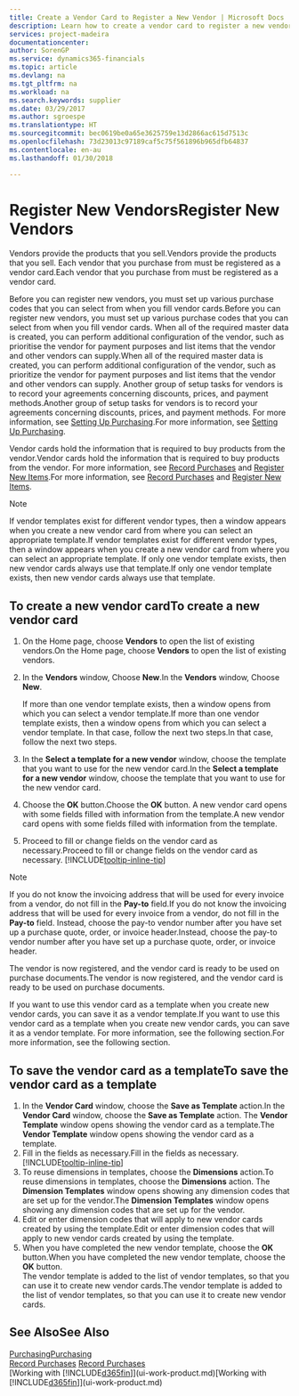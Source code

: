 ```yaml
---
title: Create a Vendor Card to Register a New Vendor | Microsoft Docs
description: Learn how to create a vendor card to register a new vendor or supplier.
services: project-madeira
documentationcenter: 
author: SorenGP
ms.service: dynamics365-financials
ms.topic: article
ms.devlang: na
ms.tgt_pltfrm: na
ms.workload: na
ms.search.keywords: supplier
ms.date: 03/29/2017
ms.author: sgroespe
ms.translationtype: HT
ms.sourcegitcommit: bec0619be0a65e3625759e13d2866ac615d7513c
ms.openlocfilehash: 73d23013c97189caf5c75f561896b965dfb64837
ms.contentlocale: en-au
ms.lasthandoff: 01/30/2018

---
```

# <a name="register-new-vendors"></a><span data-ttu-id="270bf-103">Register New Vendors</span><span class="sxs-lookup"><span data-stu-id="270bf-103">Register New Vendors</span></span>
<span data-ttu-id="270bf-104">Vendors provide the products that you sell.</span><span class="sxs-lookup"><span data-stu-id="270bf-104">Vendors provide the products that you sell.</span></span> <span data-ttu-id="270bf-105">Each vendor that you purchase from must be registered as a vendor card.</span><span class="sxs-lookup"><span data-stu-id="270bf-105">Each vendor that you purchase from must be registered as a vendor card.</span></span>

<span data-ttu-id="270bf-106">Before you can register new vendors, you must set up various purchase codes that you can select from when you fill vendor cards.</span><span class="sxs-lookup"><span data-stu-id="270bf-106">Before you can register new vendors, you must set up various purchase codes that you can select from when you fill vendor cards.</span></span> <span data-ttu-id="270bf-107">When all of the required master data is created, you can perform additional configuration of the vendor, such as prioritise the vendor for payment purposes and list items that the vendor and other vendors can supply.</span><span class="sxs-lookup"><span data-stu-id="270bf-107">When all of the required master data is created, you can perform additional configuration of the vendor, such as prioritize the vendor for payment purposes and list items that the vendor and other vendors can supply.</span></span> <span data-ttu-id="270bf-108">Another group of setup tasks for vendors is to record your agreements concerning discounts, prices, and payment methods.</span><span class="sxs-lookup"><span data-stu-id="270bf-108">Another group of setup tasks for vendors is to record your agreements concerning discounts, prices, and payment methods.</span></span> <span data-ttu-id="270bf-109">For more information, see [Setting Up Purchasing](purchasing-setup-purchasing.md).</span><span class="sxs-lookup"><span data-stu-id="270bf-109">For more information, see [Setting Up Purchasing](purchasing-setup-purchasing.md).</span></span>

<span data-ttu-id="270bf-110">Vendor cards hold the information that is required to buy products from the vendor.</span><span class="sxs-lookup"><span data-stu-id="270bf-110">Vendor cards hold the information that is required to buy products from the vendor.</span></span> <span data-ttu-id="270bf-111">For more information, see [Record Purchases](purchasing-how-record-purchases.md) and [Register New Items](inventory-how-register-new-items.md).</span><span class="sxs-lookup"><span data-stu-id="270bf-111">For more information, see [Record Purchases](purchasing-how-record-purchases.md) and [Register New Items](inventory-how-register-new-items.md).</span></span>

> [!NOTE]  
>   <span data-ttu-id="270bf-112">If vendor templates exist for different vendor types, then a window appears when you create a new vendor card from where you can select an appropriate template.</span><span class="sxs-lookup"><span data-stu-id="270bf-112">If vendor templates exist for different vendor types, then a window appears when you create a new vendor card from where you can select an appropriate template.</span></span> <span data-ttu-id="270bf-113">If only one vendor template exists, then new vendor cards always use that template.</span><span class="sxs-lookup"><span data-stu-id="270bf-113">If only one vendor template exists, then new vendor cards always use that template.</span></span>

## <a name="to-create-a-new-vendor-card"></a><span data-ttu-id="270bf-114">To create a new vendor card</span><span class="sxs-lookup"><span data-stu-id="270bf-114">To create a new vendor card</span></span>
1. <span data-ttu-id="270bf-115">On the Home page, choose **Vendors** to open the list of existing vendors.</span><span class="sxs-lookup"><span data-stu-id="270bf-115">On the Home page, choose **Vendors** to open the list of existing vendors.</span></span>  
2. <span data-ttu-id="270bf-116">In the **Vendors** window, Choose **New**.</span><span class="sxs-lookup"><span data-stu-id="270bf-116">In the **Vendors** window, Choose **New**.</span></span>

    <span data-ttu-id="270bf-117">If more than one vendor template exists, then a window opens from which you can select a vendor template.</span><span class="sxs-lookup"><span data-stu-id="270bf-117">If more than one vendor template exists, then a window opens from which you can select a vendor template.</span></span> <span data-ttu-id="270bf-118">In that case, follow the next two steps.</span><span class="sxs-lookup"><span data-stu-id="270bf-118">In that case, follow the next two steps.</span></span>
3. <span data-ttu-id="270bf-119">In the **Select a template for a new vendor** window, choose the template that you want to use for the new vendor card.</span><span class="sxs-lookup"><span data-stu-id="270bf-119">In the **Select a template for a new vendor** window, choose the template that you want to use for the new vendor card.</span></span>
4. <span data-ttu-id="270bf-120">Choose the **OK** button.</span><span class="sxs-lookup"><span data-stu-id="270bf-120">Choose the **OK** button.</span></span> <span data-ttu-id="270bf-121">A new vendor card opens with some fields filled with information from the template.</span><span class="sxs-lookup"><span data-stu-id="270bf-121">A new vendor card opens with some fields filled with information from the template.</span></span>
5. <span data-ttu-id="270bf-122">Proceed to fill or change fields on the vendor card as necessary.</span><span class="sxs-lookup"><span data-stu-id="270bf-122">Proceed to fill or change fields on the vendor card as necessary.</span></span> [!INCLUDE[tooltip-inline-tip](includes/tooltip-inline-tip_md.md)]

> [!NOTE]  
>   <span data-ttu-id="270bf-123">If you do not know the invoicing address that will be used for every invoice from a vendor, do not fill in the **Pay-to** field.</span><span class="sxs-lookup"><span data-stu-id="270bf-123">If you do not know the invoicing address that will be used for every invoice from a vendor, do not fill in the **Pay-to** field.</span></span> <span data-ttu-id="270bf-124">Instead, choose the pay-to vendor number after you have set up a purchase quote, order, or invoice header.</span><span class="sxs-lookup"><span data-stu-id="270bf-124">Instead, choose the pay-to vendor number after you have set up a purchase quote, order, or invoice header.</span></span>

<span data-ttu-id="270bf-125">The vendor is now registered, and the vendor card is ready to be used on purchase documents.</span><span class="sxs-lookup"><span data-stu-id="270bf-125">The vendor is now registered, and the vendor card is ready to be used on purchase documents.</span></span>

<span data-ttu-id="270bf-126">If you want to use this vendor card as a template when you create new vendor cards, you can save it as a vendor template.</span><span class="sxs-lookup"><span data-stu-id="270bf-126">If you want to use this vendor card as a template when you create new vendor cards, you can save it as a vendor template.</span></span> <span data-ttu-id="270bf-127">For more information, see the following section.</span><span class="sxs-lookup"><span data-stu-id="270bf-127">For more information, see the following section.</span></span>

## <a name="to-save-the-vendor-card-as-a-template"></a><span data-ttu-id="270bf-128">To save the vendor card as a template</span><span class="sxs-lookup"><span data-stu-id="270bf-128">To save the vendor card as a template</span></span>
1. <span data-ttu-id="270bf-129">In the **Vendor Card** window, choose the **Save as Template** action.</span><span class="sxs-lookup"><span data-stu-id="270bf-129">In the **Vendor Card** window, choose the **Save as Template** action.</span></span> <span data-ttu-id="270bf-130">The **Vendor Template** window opens showing the vendor card as a template.</span><span class="sxs-lookup"><span data-stu-id="270bf-130">The **Vendor Template** window opens showing the vendor card as a template.</span></span>
2. <span data-ttu-id="270bf-131">Fill in the fields as necessary.</span><span class="sxs-lookup"><span data-stu-id="270bf-131">Fill in the fields as necessary.</span></span> [!INCLUDE[tooltip-inline-tip](includes/tooltip-inline-tip_md.md)]
3. <span data-ttu-id="270bf-132">To reuse dimensions in templates, choose the **Dimensions** action.</span><span class="sxs-lookup"><span data-stu-id="270bf-132">To reuse dimensions in templates, choose the **Dimensions** action.</span></span> <span data-ttu-id="270bf-133">The **Dimension Templates** window opens showing any dimension codes that are set up for the vendor.</span><span class="sxs-lookup"><span data-stu-id="270bf-133">The **Dimension Templates** window opens showing any dimension codes that are set up for the vendor.</span></span>
4. <span data-ttu-id="270bf-134">Edit or enter dimension codes that will apply to new vendor cards created by using the template.</span><span class="sxs-lookup"><span data-stu-id="270bf-134">Edit or enter dimension codes that will apply to new vendor cards created by using the template.</span></span>
5. <span data-ttu-id="270bf-135">When you have completed the new vendor template, choose the **OK** button.</span><span class="sxs-lookup"><span data-stu-id="270bf-135">When you have completed the new vendor template, choose the **OK** button.</span></span>  
   <span data-ttu-id="270bf-136">The vendor template is added to the list of vendor templates, so that you can use it to create new vendor cards.</span><span class="sxs-lookup"><span data-stu-id="270bf-136">The vendor template is added to the list of vendor templates, so that you can use it to create new vendor cards.</span></span>

## <a name="see-also"></a><span data-ttu-id="270bf-137">See Also</span><span class="sxs-lookup"><span data-stu-id="270bf-137">See Also</span></span>
[<span data-ttu-id="270bf-138">Purchasing</span><span class="sxs-lookup"><span data-stu-id="270bf-138">Purchasing</span></span>](purchasing-manage-purchasing.md)  
<span data-ttu-id="270bf-139">[Record Purchases](purchasing-how-record-purchases.md) </span><span class="sxs-lookup"><span data-stu-id="270bf-139">[Record Purchases](purchasing-how-record-purchases.md) </span></span>  
<span data-ttu-id="270bf-140">[Working with [!INCLUDE[d365fin](includes/d365fin_md.md)]](ui-work-product.md)</span><span class="sxs-lookup"><span data-stu-id="270bf-140">[Working with [!INCLUDE[d365fin](includes/d365fin_md.md)]](ui-work-product.md)</span></span>  

